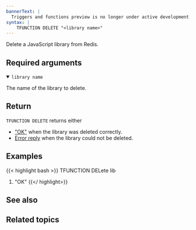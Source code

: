 ```yaml
---
bannerText: |
  Triggers and functions preview is no longer under active development. Triggers and functions feature preview has ended and it will not be promoted to GA.
syntax: |
    TFUNCTION DELETE "<library name>" 
---
```


Delete a JavaScript library from Redis.

## Required arguments

<details open>
<summary><code>library name</code></summary>

The name of the library to delete.
</details>

## Return

`TFUNCTION DELETE` returns either

* ["OK"](/docs/reference/protocol-spec/#resp-simple-strings) when the library was deleted correctly.
* [Error reply](/docs/reference/protocol-spec/#resp-errors) when the library could not be deleted.

## Examples

{{< highlight bash >}}
TFUNCTION DELete lib
1) "OK"
{{</ highlight>}}

## See also

## Related topics
